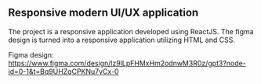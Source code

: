 ## Responsive modern UI/UX application

The project is a responsive application developed using ReactJS. The figma design is turned into a responsive application utilizing HTML and CSS. 

Figma design: https://www.figma.com/design/lz9lLpFHMxHm2odnwM3R0z/gpt3?node-id=0-1&t=Bq9UHZqCPKNu7yCx-0
